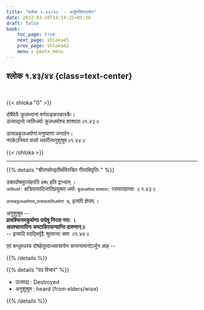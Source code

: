 ```yaml
---
title: "श्लोक १.४३/४४  - अर्जुनविशादयोग"
date: 2022-03-10T14:14:25+05:30
draft: false
book:
    toc_page: true
    next_page: shloka45
    prev_page: shloka42
    menu : geeta_menu
---
```




## श्लोक १.४३/४४ {class=text-center}

<br/>

{{< shloka  "0"  >}}

दोषैरेतैः कुलघ्नानां वर्णसङ्करकारकैः।  
उत्साद्यन्ते जातिधर्माः कुलधर्माश्च शाश्वताः॥१.४३॥  

उत्सन्नकुलधर्माणां मनुष्याणां जनार्दन।  
नरकेऽनियतं वासो भवतीत्यनुशुश्रुम॥१.४४॥

{{< /shloka >}}

---

{{% details "श्रीराघवेन्द्रतीर्थविरचित गीताविवृत्तिः " %}}

उक्तदोषमुपसंहरति `दोषैर्‌` इति द्वाभ्याम्‌ ।  
`जातिधर्मा:` क्षत्रियत्वादिजातिप्रयुक्ता धर्मा: `कुलधर्माश्च`
`शाश्वता:` परम्पराप्राप्ताः ॥ १.४३॥

`उत्सन्नकुलधर्माणाम्‌`,`उत्सन्नजातिधर्माणां च`, इत्यपि ज्ञेयम्‌ ।

अनुशुश्रुम --   
**प्रायश्चित्तमकुर्वाणाः पापेषु निरता नरा: ।**   
**अपश्चात्तापिनः कष्टान्निरयान्यान्ति दारुणान्‌॥**  
-- इत्यादि वदद्भिर्वृद्दैः श्रुतवन्तः समा ॥१.४४॥

एवं बन्धुवधस्य दोषहेतुत्वाध्यवसायेन सन्तप्यमानोऽर्जुन आह --

{{% /details %}}



{{% details "पद विचार" %}}

- उत्साद्य : Destroyed
- अनुशुश्रुम : heard (from elders/wise)

{{% /details %}}
